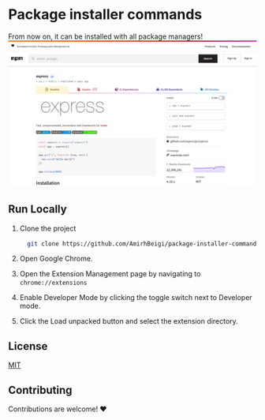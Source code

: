# Package installer commands

From now on, it can be installed with all package managers!
![package installer commands](https://github.com/AmirhBeigi/package-installer-commands/blob/main/cover.png?raw=true)

## Run Locally

1. Clone the project

   ```bash
     git clone https://github.com/AmirhBeigi/package-installer-commands
   ```

2. Open Google Chrome.

3. Open the Extension Management page by navigating to `chrome://extensions`

4. Enable Developer Mode by clicking the toggle switch next to Developer mode.

5. Click the Load unpacked button and select the extension directory.

## License

[MIT](https://choosealicense.com/licenses/mit/)

## Contributing

Contributions are welcome! ❤️
